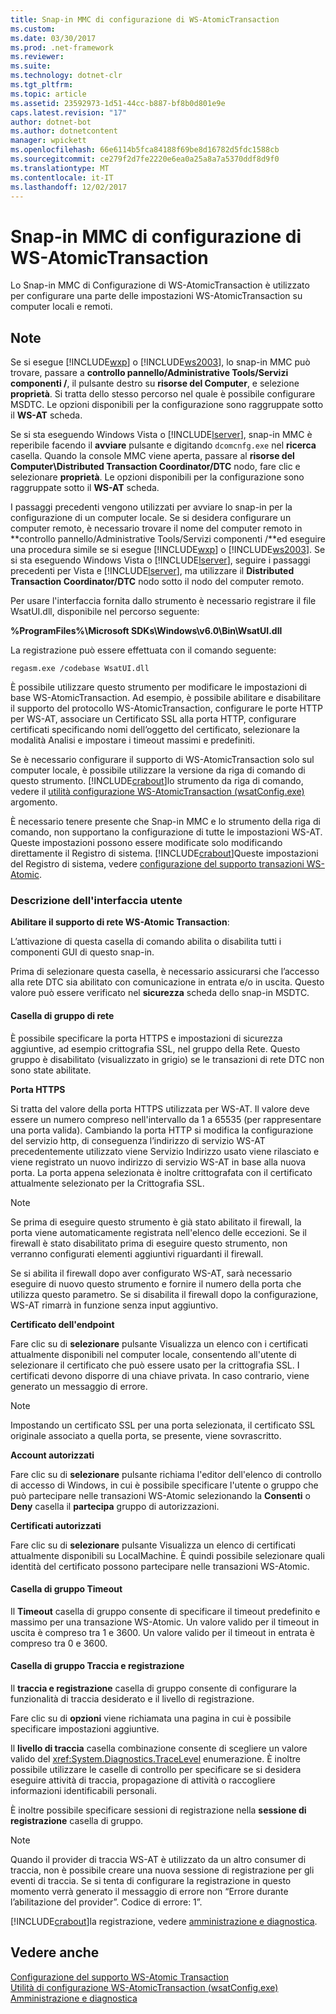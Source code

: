 ```yaml
---
title: Snap-in MMC di configurazione di WS-AtomicTransaction
ms.custom: 
ms.date: 03/30/2017
ms.prod: .net-framework
ms.reviewer: 
ms.suite: 
ms.technology: dotnet-clr
ms.tgt_pltfrm: 
ms.topic: article
ms.assetid: 23592973-1d51-44cc-b887-bf8b0d801e9e
caps.latest.revision: "17"
author: dotnet-bot
ms.author: dotnetcontent
manager: wpickett
ms.openlocfilehash: 66e6114b5fca84188f69be8d16782d5fdc1588cb
ms.sourcegitcommit: ce279f2d7fe2220e6ea0a25a8a7a5370ddf8d9f0
ms.translationtype: MT
ms.contentlocale: it-IT
ms.lasthandoff: 12/02/2017
---
```

# <a name="ws-atomictransaction-configuration-mmc-snap-in"></a>Snap-in MMC di configurazione di WS-AtomicTransaction
Lo Snap-in MMC di Configurazione di WS-AtomicTransaction è utilizzato per configurare una parte delle impostazioni WS-AtomicTransaction su computer locali e remoti.  
  
## <a name="remarks"></a>Note  
 Se si esegue [!INCLUDE[wxp](../../../includes/wxp-md.md)] o [!INCLUDE[ws2003](../../../includes/ws2003-md.md)], lo snap-in MMC può trovare, passare a **controllo pannello/Administrative Tools/Servizi componenti /**, il pulsante destro su **risorse del Computer**, e selezione **proprietà**. Si tratta dello stesso percorso nel quale è possibile configurare MSDTC. Le opzioni disponibili per la configurazione sono raggruppate sotto il **WS-AT** scheda.  
  
 Se si sta eseguendo Windows Vista o [!INCLUDE[lserver](../../../includes/lserver-md.md)], snap-in MMC è reperibile facendo il **avviare** pulsante e digitando `dcomcnfg.exe` nel **ricerca** casella. Quando la console MMC viene aperta, passare al **risorse del Computer\Distributed Transaction Coordinator/DTC** nodo, fare clic e selezionare **proprietà**. Le opzioni disponibili per la configurazione sono raggruppate sotto il **WS-AT** scheda.  
  
 I passaggi precedenti vengono utilizzati per avviare lo snap-in per la configurazione di un computer locale. Se si desidera configurare un computer remoto, è necessario trovare il nome del computer remoto in **controllo pannello/Administrative Tools/Servizi componenti /**ed eseguire una procedura simile se si esegue [!INCLUDE[wxp](../../../includes/wxp-md.md)] o [!INCLUDE[ws2003](../../../includes/ws2003-md.md)]. Se si sta eseguendo Windows Vista o [!INCLUDE[lserver](../../../includes/lserver-md.md)], seguire i passaggi precedenti per Vista e [!INCLUDE[lserver](../../../includes/lserver-md.md)], ma utilizzare il **Distributed Transaction Coordinator/DTC** nodo sotto il nodo del computer remoto.  
  
 Per usare l'interfaccia fornita dallo strumento è necessario registrare il file WsatUI.dll, disponibile nel percorso seguente:  
  
 **%ProgramFiles%\Microsoft SDKs\Windows\v6.0\Bin\WsatUI.dll**  
  
 La registrazione può essere effettuata con il comando seguente:  
  
```Output  
regasm.exe /codebase WsatUI.dll  
```  
  
 È possibile utilizzare questo strumento per modificare le impostazioni di base WS-AtomicTransaction. Ad esempio, è possibile abilitare e disabilitare il supporto del protocollo WS-AtomicTransaction, configurare le porte HTTP per WS-AT, associare un Certificato SSL alla porta HTTP, configurare certificati specificando nomi dell’oggetto del certificato, selezionare la modalità Analisi e impostare i timeout massimi e predefiniti.  
  
 Se è necessario configurare il supporto di WS-AtomicTransaction solo sul computer locale, è possibile utilizzare la versione da riga di comando di questo strumento. [!INCLUDE[crabout](../../../includes/crabout-md.md)]lo strumento da riga di comando, vedere il [utilità configurazione WS-AtomicTransaction (wsatConfig.exe)](../../../docs/framework/wcf/ws-atomictransaction-configuration-utility-wsatconfig-exe.md) argomento.  
  
 È necessario tenere presente che Snap-in MMC e lo strumento della riga di comando, non supportano la configurazione di tutte le impostazioni WS-AT. Queste impostazioni possono essere modificate solo modificando direttamente il Registro di sistema. [!INCLUDE[crabout](../../../includes/crabout-md.md)]Queste impostazioni del Registro di sistema, vedere [configurazione del supporto transazioni WS-Atomic](../../../docs/framework/wcf/feature-details/configuring-ws-atomic-transaction-support.md).  
  
### <a name="user-interface-description"></a>Descrizione dell'interfaccia utente  
 **Abilitare il supporto di rete WS-Atomic Transaction**:  
  
 L’attivazione di questa casella di comando abilita o disabilita tutti i componenti GUI di questo snap-in.  
  
 Prima di selezionare questa casella, è necessario assicurarsi che l’accesso alla rete DTC sia abilitato con comunicazione in entrata e/o in uscita. Questo valore può essere verificato nel **sicurezza** scheda dello snap-in MSDTC.  
  
#### <a name="network-group-box"></a>Casella di gruppo di rete  
 È possibile specificare la porta HTTPS e impostazioni di sicurezza aggiuntive, ad esempio crittografia SSL, nel gruppo della Rete. Questo gruppo è disabilitato (visualizzato in grigio) se le transazioni di rete DTC non sono state abilitate.  
  
 **Porta HTTPS**  
  
 Si tratta del valore della porta HTTPS utilizzata per WS-AT. Il valore deve essere un numero compreso nell'intervallo da 1 a 65535 (per rappresentare una porta valida). Cambiando la porta HTTP si modifica la configurazione del servizio http, di conseguenza l’indirizzo di servizio WS-AT precedentemente utilizzato viene  Servizio Indirizzo usato viene rilasciato e viene registrato un nuovo indirizzo di servizio WS-AT in base alla nuova porta. La porta appena selezionata è inoltre crittografata con il certificato attualmente selezionato per la Crittografia SSL.  
  
> [!NOTE]
>  Se prima di eseguire questo strumento è già stato abilitato il firewall, la porta viene automaticamente registrata nell'elenco delle eccezioni. Se il firewall è stato disabilitato prima di eseguire questo strumento, non verranno configurati elementi aggiuntivi riguardanti il firewall.  
  
 Se si abilita il firewall dopo aver configurato WS-AT, sarà necessario eseguire di nuovo questo strumento e fornire il numero della porta che utilizza questo parametro. Se si disabilita il firewall dopo la configurazione, WS-AT rimarrà in funzione senza input aggiuntivo.  
  
 **Certificato dell'endpoint**  
  
 Fare clic su di **selezionare** pulsante Visualizza un elenco con i certificati attualmente disponibili nel computer locale, consentendo all'utente di selezionare il certificato che può essere usato per la crittografia SSL. I certificati devono disporre di una chiave privata. In caso contrario, viene generato un messaggio di errore.  
  
> [!NOTE]
>  Impostando un certificato SSL per una porta selezionata, il certificato SSL originale associato a quella porta, se presente, viene sovrascritto.  
  
 **Account autorizzati**  
  
 Fare clic su di **selezionare** pulsante richiama l'editor dell'elenco di controllo di accesso di Windows, in cui è possibile specificare l'utente o gruppo che può partecipare nelle transazioni WS-Atomic selezionando la **Consenti** o **Deny** casella il **partecipa** gruppo di autorizzazioni.  
  
 **Certificati autorizzati**  
  
 Fare clic su di **selezionare** pulsante Visualizza un elenco di certificati attualmente disponibili su LocalMachine. È quindi possibile selezionare quali identità del certificato possono partecipare nelle transazioni WS-Atomic.  
  
#### <a name="timeout-group-box"></a>Casella di gruppo Timeout  
 Il **Timeout** casella di gruppo consente di specificare il timeout predefinito e massimo per una transazione WS-Atomic. Un valore valido per il timeout in uscita è compreso tra 1 e 3600. Un valore valido per il timeout in entrata è compreso tra 0 e 3600.  
  
#### <a name="tracing-and-logging-group-box"></a>Casella di gruppo Traccia e registrazione  
 Il **traccia e registrazione** casella di gruppo consente di configurare la funzionalità di traccia desiderato e il livello di registrazione.  
  
 Fare clic su di **opzioni** viene richiamata una pagina in cui è possibile specificare impostazioni aggiuntive.  
  
 Il **livello di traccia** casella combinazione consente di scegliere un valore valido del <xref:System.Diagnostics.TraceLevel> enumerazione. È inoltre possibile utilizzare le caselle di controllo per specificare se si desidera eseguire attività di traccia, propagazione di attività o raccogliere informazioni identificabili personali.  
  
 È inoltre possibile specificare sessioni di registrazione nella **sessione di registrazione** casella di gruppo.  
  
> [!NOTE]
>  Quando il provider di traccia WS-AT è utilizzato da un altro consumer di traccia, non è possibile creare una nuova sessione di registrazione per gli eventi di traccia. Se si tenta di configurare la registrazione in questo momento verrà generato il messaggio di errore non “Errore durante l’abilitazione del provider”. Codice di errore: 1”.  
  
 [!INCLUDE[crabout](../../../includes/crabout-md.md)]la registrazione, vedere [amministrazione e diagnostica](../../../docs/framework/wcf/diagnostics/index.md).  
  
## <a name="see-also"></a>Vedere anche  
 [Configurazione del supporto WS-Atomic Transaction](../../../docs/framework/wcf/feature-details/configuring-ws-atomic-transaction-support.md)  
 [Utilità di configurazione WS-AtomicTransaction (wsatConfig.exe)](../../../docs/framework/wcf/ws-atomictransaction-configuration-utility-wsatconfig-exe.md)  
 [Amministrazione e diagnostica](../../../docs/framework/wcf/diagnostics/index.md)
